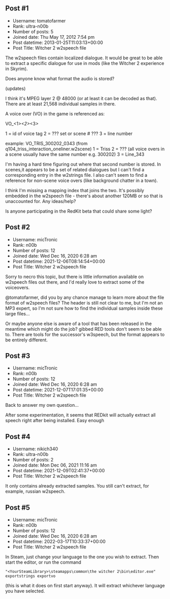 ## Post #1
- Username: tomatofarmer
- Rank: ultra-n00b
- Number of posts: 5
- Joined date: Thu May 17, 2012 7:54 pm
- Post datetime: 2013-01-25T11:03:13+00:00
- Post Title: Witcher 2 w2speech file

The w2speech files contain localized dialogue. It would be great to be able to extract a specific dialogue for use in mods (like the Witcher 2 experience in Skyrim).

Does anyone know what format the audio is stored? 

(updates)

I think it's MPEG layer 2 @ 48000 (or at least it can be decoded as that). There are at least 21,568 individual samples in there.

A voice over (VO) in the game is referenced as:

VO_<1>_<2>_<3>

1 = id of voice tag
2 = ??? set or scene # ???
3 = line number

example:
VO_TRIS_300202_0343 (from q104_triss_interaction_oneliner.w2scene)
1 = Triss
2 = ??? (all voice overs in a scene usually have the same number e.g. 300202)
3 = Line_343

I'm having a hard time figuring out where that second number is stored. In scenes,it appears to be a set of related dialogues but I can't find a corresponding entry in the w2strings file. I also can't seem to find a reference for non-scene voice overs (like background chatter in a town). 

I think I'm missing a mapping index that joins the two. It's possibly embedded in the w2speech file - there's about another 120MB or so that is unaccounted for. Any ideas/help?

Is anyone participating in the RedKit beta that could share some light?
## Post #2
- Username: micTronic
- Rank: n00b
- Number of posts: 12
- Joined date: Wed Dec 16, 2020 6:28 am
- Post datetime: 2021-12-06T08:14:54+00:00
- Post Title: Witcher 2 w2speech file

Sorry to necro this topic, but there is little information available on w2speech files out there, and I'd really love to extract some of the voiceovers.

@tomatofarmer, did you by any chance manage to learn more about the file format of w2speech files? The header is still not clear to me, but I'm not an MP3 expert, so I'm not sure how to find the individual samples inside these large files...

Or maybe anyone else is aware of a tool that has been released in the meantime which might do the job? gibbed RED tools don't seem to be able to. There are tools for the successor's w3speech, but the format appears to be entirely different.
## Post #3
- Username: micTronic
- Rank: n00b
- Number of posts: 12
- Joined date: Wed Dec 16, 2020 6:28 am
- Post datetime: 2021-12-07T17:01:35+00:00
- Post Title: Witcher 2 w2speech file

Back to answer my own question...

After some experimentation, it seems that REDkit will actually extract all speech right after being installed. Easy enough
## Post #4
- Username: nikich340
- Rank: ultra-n00b
- Number of posts: 2
- Joined date: Mon Dec 06, 2021 11:16 am
- Post datetime: 2021-12-09T02:41:37+00:00
- Post Title: Witcher 2 w2speech file

It only contains already extracted samples. You still can't extract, for example, russian w2speech.
## Post #5
- Username: micTronic
- Rank: n00b
- Number of posts: 12
- Joined date: Wed Dec 16, 2020 6:28 am
- Post datetime: 2022-03-17T10:33:37+00:00
- Post Title: Witcher 2 w2speech file

In Steam, just change your language to the one you wish to extract.
Then start the editor, or run the command

```
"<YourSteamLibrary>\steamapps\common\the witcher 2\bin\editor.exe" exportstrings exportvo
```

(this is what it does on first start anyway). It will extract whichever language you have selected.
